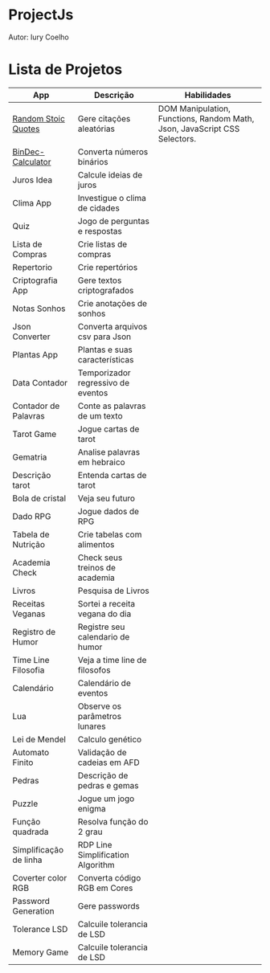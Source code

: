 # ProjectJs
Autor: Iury Coelho



# Lista de Projetos




| App                                                           |  Descrição               | Habilidades |
| --------------------------------------------------------------|--------------------------| ------------|
|[Random Stoic Quotes](https://codepen.io/iuryeng/pen/VwLrbbY)  |Gere citações aleatórias  |DOM Manipulation, Functions, Random Math, Json, JavaScript CSS Selectors.                                  |
| [BinDec-Calculator](https://codepen.io/iuryeng/pen/qBdVKNv)| Converta números binários  |             |
| Juros Idea          | Calcule ideias de juros    |             |
| Clima App           | Investigue o clima de cidades     |             |
| Quiz                | Jogo de perguntas e respostas     |             |
| Lista de Compras    | Crie listas de compras            |             |
| Repertorio          | Crie repertórios                  |             |
| Criptografia App    | Gere textos criptografados        |             |
| Notas Sonhos        | Crie anotações de sonhos          |             |
| Json Converter      | Converta arquivos csv para Json   |             |
| Plantas App         | Plantas e suas características    |             |
| Data Contador       | Temporizador regressivo de eventos|             |
| Contador de Palavras| Conte as palavras de um texto     |             |
| Tarot Game          | Jogue  cartas de tarot            |             |
| Gematria            | Analise palavras em hebraico      |             |
| Descrição tarot     | Entenda cartas de tarot    |             |
| Bola de cristal     | Veja seu futuro                   |             |
| Dado RPG            | Jogue  dados de RPG               |             |
| Tabela de Nutrição  | Crie tabelas com alimentos        |             |
| Academia Check      | Check seus treinos de academia    |             |
| Livros              | Pesquisa de Livros                |             |
| Receitas Veganas    | Sortei a receita vegana do dia    |             |
| Registro de Humor   | Registre seu calendario de humor  |             |
| Time Line Filosofia | Veja a time line de filosofos     |             |
| Calendário          | Calendário de eventos             |             |
| Lua                 | Observe os parâmetros lunares     |             |
| Lei de Mendel       | Calculo genético                  |             |
| Automato Finito     | Validação de cadeias em AFD       |             |
| Pedras              | Descrição de pedras e gemas       |             |
| Puzzle              | Jogue um jogo enigma              |             |
| Função quadrada     | Resolva função do 2 grau          |             |
| Simplificação de linha     | RDP Line Simplification Algorithm         |             |
| Coverter color RGB | Converta código RGB em Cores        |             | |
| Password Generation| Gere passwords       |             | |
| Tolerance LSD| Calcuile tolerancia de LSD      |             | |
| Memory Game| Calcuile tolerancia de LSD      |             | |




